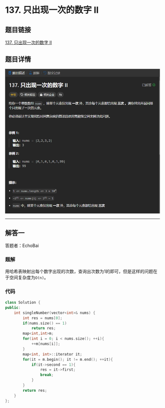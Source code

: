 # 137. 只出现一次的数字 II
## 题目链接  
[137. 只出现一次的数字 II](https://leetcode.cn/problems/single-number-ii/?envType=study-plan-v2&envId=top-interview-150)
## 题目详情
![题目图片](Img/137.png)

***
## 解答一
答题者：EchoBai

### 题解
用哈希表映射出每个数字出现的次数，查询出次数为1的即可，但是这样的问题在于空间复杂度为`O(n)`。

### 代码
``` cpp
class Solution {
public:
    int singleNumber(vector<int>& nums) {
        int res = nums[0];
        if(nums.size() == 1)
            return res;
        map<int,int>m;
        for(int i = 0; i < nums.size(); ++i){
            ++m[nums[i]];
        }
        map<int, int>::iterator it;
        for(it = m.begin(); it != m.end(); ++it){
            if(it->second == 1){
                res = it->first;
                break;
            }
        }
        return res;
    }
};
```
